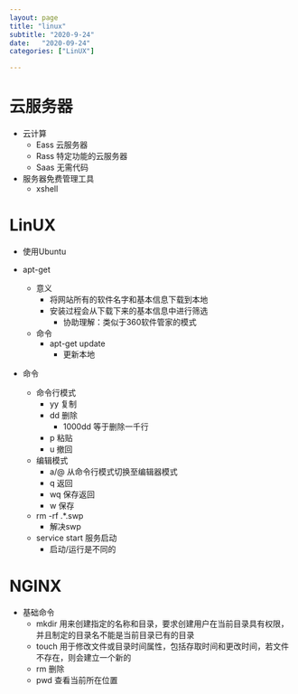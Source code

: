 ```yaml
---
layout: page
title: "linux"
subtitle: "2020-9-24"
date:   "2020-09-24"
categories: ["LinUX"]

---
```


# 云服务器

- 云计算
   - Eass 云服务器
   - Rass 特定功能的云服务器
   - Saas 无需代码
- 服务器免费管理工具
   - xshell

# LinUX

- 使用Ubuntu
- apt-get
   - 意义
      - 将网站所有的软件名字和基本信息下载到本地
      - 安装过程会从下载下来的基本信息中进行筛选
         - 协助理解：类似于360软件管家的模式
   - 命令
      - apt-get update
         - 更新本地

- 命令
   - 命令行模式
      - yy 复制
      - dd 删除
         - 1000dd 等于删除一千行
      - p  粘贴
      - u  撤回
   - 编辑模式
      - a/@ 从命令行模式切换至编辑器模式
      - q   返回
      - wq  保存返回
      - w   保存
   - rm -rf .*.swp 
      - 解决swp
   - service start 服务启动
      - 启动/运行是不同的

# NGINX

- 基础命令
   - mkdir 用来创建指定的名称和目录，要求创建用户在当前目录具有权限，并且制定的目录名不能是当前目录已有的目录
   - touch 用于修改文件或目录时间属性，包括存取时间和更改时间，若文件不存在，则会建立一个新的
   - rm    删除
   - pwd   查看当前所在位置
